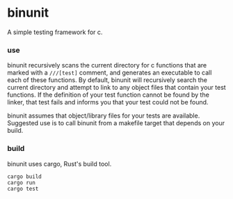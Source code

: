# binunit

A simple testing framework for c.

### use

binunit recursively scans the current directory for c functions
that are marked with a `///[test]` comment, and generates
an executable to call each of these functions. By default,
binunit will recursively search the current directory
and attempt to link to any object files that contain
your test functions. If the definition of your test
function cannot be found by the linker, that test
fails and informs you that your test could not
be found.  

binunit assumes that object/library files for your tests
are available. Suggested use is to call binunit from
a makefile target that depends on your build.

### build

binunit uses cargo, Rust's build tool.

`cargo build`  
`cargo run`  
`cargo test`